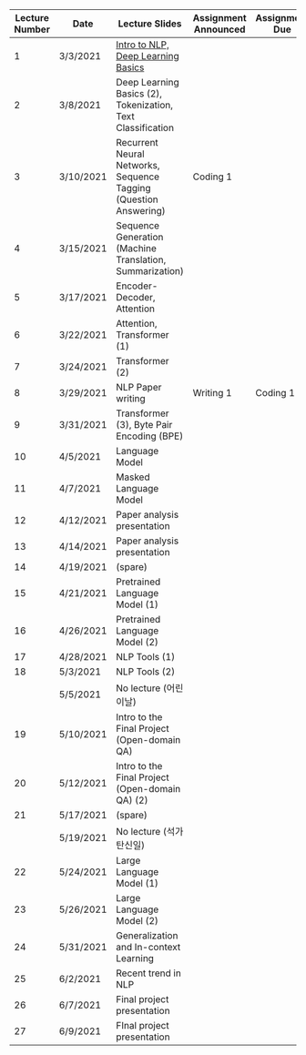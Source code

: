 | Lecture Number | Date      | Lecture Slides                                  | Assignment Announced | Assignment Due | Supplementary Materials |
|----------------|-----------|-------------------------------------------------|---------------------|----------------|-------------------------|
|              1 |  3/3/2021 | [Intro to NLP, Deep Learning Basics][l00] |                     |                |                         |
|              2 |  3/8/2021 | Deep Learning Basics (2), Tokenization, Text Classification |                     |                |                         |
|              3 | 3/10/2021 | Recurrent Neural Networks, Sequence Tagging (Question Answering) | Coding 1                    |                |                         |
|              4 | 3/15/2021 | Sequence Generation (Machine Translation, Summarization) |                     |                |                         |
|              5 | 3/17/2021 | Encoder-Decoder, Attention |                     |                |                         |
|              6 | 3/22/2021 | Attention, Transformer (1) |                     |                |                         |
|              7 | 3/24/2021 | Transformer (2) |                     |                |                         |
|              8 | 3/29/2021 | NLP Paper writing | Writing 1 | Coding 1   |                         |
|              9 | 3/31/2021 | Transformer (3), Byte Pair Encoding (BPE) |                     |                |                         |
|             10 |  4/5/2021 | Language Model |                     |                |                         |
|             11 |  4/7/2021 | Masked Language Model |                     |                |                         |
|             12 | 4/12/2021 | Paper analysis presentation |                     |                |                         |
|             13 | 4/14/2021 | Paper analysis presentation |                     |                |                         |
|             14 | 4/19/2021 | (spare) |                     |                |                         |
|             15 | 4/21/2021 | Pretrained Language Model (1) |                     |                |                         |
|             16 | 4/26/2021 | Pretrained Language Model (2) |                     |                |                         |
|             17 | 4/28/2021 | NLP Tools (1) |                     |                |                         |
|             18 |  5/3/2021 | NLP Tools (2) |                     |                |                         |
|                |  5/5/2021 | No lecture (어린이날)                           |                     |                |                         |
|             19 | 5/10/2021 | Intro to the Final Project (Open-domain QA) |                     |                |                         |
|             20 | 5/12/2021 | Intro to the Final Project (Open-domain QA) (2) |                     |                |                         |
|             21 | 5/17/2021 | (spare) |                     |                |                         |
|                | 5/19/2021 | No lecture (석가탄신일)                         |                     |                |                         |
|             22 | 5/24/2021 | Large Language Model (1) |                     |                |                         |
|             23 | 5/26/2021 | Large Language Model (2) |                     |                |                         |
|             24 | 5/31/2021 | Generalization and In-context Learning     |                     |                |                         |
|             25 |  6/2/2021 | Recent trend in NLP                                                |                     |                |                         |
|             26 |  6/7/2021 | Final project presentation                      |                     |                |                         |
|             27 |  6/9/2021 | FInal project presentation                      |                     |                |                         |

[l00]: https://drive.google.com/file/d/1x5E7gCnYaIkHWsy9rzENnTiXnW0pbNfB/view?usp=sharing
